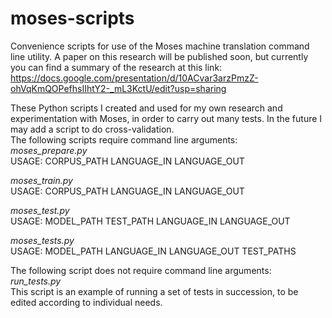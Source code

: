 # moses-scripts
Convenience scripts for use of the Moses machine translation command line utility.
A paper on this research will be published soon, but currently you can find a summary of the research at this link: https://docs.google.com/presentation/d/10ACvar3arzPmzZ-ohVqKmQOPefhsIIhtY2-_mL3KctU/edit?usp=sharing

These Python scripts I created and used for my own research and experimentation with Moses, in order to carry out many tests. In the future I may add a script to do cross-validation.  
The following scripts require command line arguments:  
*moses_prepare.py*  
USAGE: CORPUS_PATH LANGUAGE_IN LANGUAGE_OUT

*moses_train.py*  
USAGE: CORPUS_PATH LANGUAGE_IN LANGUAGE_OUT

*moses_test.py*  
USAGE: MODEL_PATH TEST_PATH LANGUAGE_IN LANGUAGE_OUT

*moses_tests.py*  
USAGE: MODEL_PATH LANGUAGE_IN LANGUAGE_OUT TEST_PATHS

The following script does not require command line arguments:  
*run_tests.py*  
This script is an example of running a set of tests in succession, to be edited according to individual needs.
